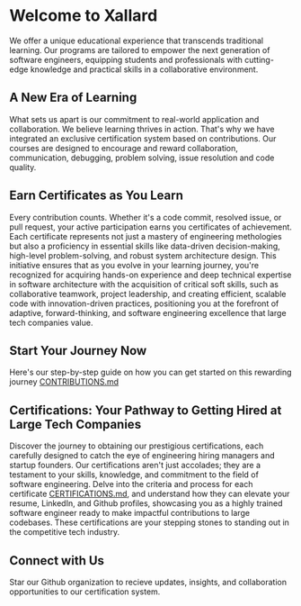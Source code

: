 # Welcome to Xallard

We offer a unique educational experience that transcends traditional learning. Our programs are tailored to empower the next generation of software engineers, equipping students and professionals with cutting-edge knowledge and practical skills in a collaborative environment.

## A New Era of Learning

What sets us apart is our commitment to real-world application and collaboration. We believe learning thrives in action. That's why we have integrated an exclusive certification system based on contributions. Our courses are designed to encourage and reward collaboration, communication, debugging, problem solving, issue resolution and code quality.

## Earn Certificates as You Learn

Every contribution counts. Whether it's a code commit, resolved issue, or pull request, your active participation earns you certificates of achievement. Each certificate represents not just a mastery of engineering methologies but also a proficiency in essential skills like data-driven decision-making, high-level problem-solving, and robust system architecture design. This initiative ensures that as you evolve in your learning journey, you're recognized for acquiring hands-on experience and deep technical expertise in software architecture with the acquisition of critical soft skills, such as collaborative teamwork, project leadership, and creating efficient, scalable code with innovation-driven practices, positioning you at the forefront of adaptive, forward-thinking, and software engineering excellence that large tech companies value.

## Start Your Journey Now

Here's our step-by-step guide on how you can get started on this rewarding journey [CONTRIBUTIONS.md](./profile/CONTRIBUTIONS.md)

## Certifications: Your Pathway to Getting Hired at Large Tech Companies

Discover the journey to obtaining our prestigious certifications, each carefully designed to catch the eye of engineering hiring managers and startup founders. Our certifications aren't just accolades; they are a testament to your skills, knowledge, and commitment to the field of software engineering. Delve into the criteria and process for each certificate [CERTIFICATIONS.md](./profile/CERTIFICATIONS.md), and understand how they can elevate your resume, LinkedIn, and Github profiles, showcasing you as a highly trained software engineer ready to make impactful contributions to large codebases. These certifications are your stepping stones to standing out in the competitive tech industry.

## Connect with Us

Star our Github organization to recieve updates, insights, and collaboration opportunities to our certification system.
